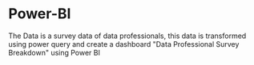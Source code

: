 # Power-BI
The Data is a survey data of data professionals, this data is transformed using power query and create a dashboard "Data Professional Survey Breakdown" using Power BI
